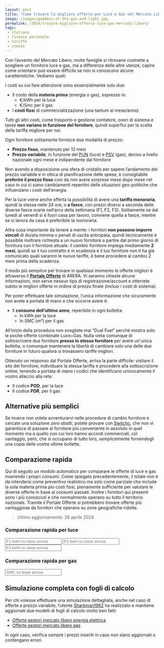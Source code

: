```yaml
---
layout: post
title: "Come trovare la migliore offerta per Luce e Gas nel Mercato Libero"
image: /images/goddess-of-the-gas-and-light.jpg
permalink: /2024/trovare-migliore-offerta-luce-gas-mercato-libero/
tags:
 - italiano
 - finanza personale
 - tariffe
 - utenze
---
```


Con l’avvento del Mercato Libero, molte famiglie si ritrovano costrette a
scegliere un fornitore luce e gas, ma a differenza delle altre utenze, capire
come orientarsi può essere difficile se non si conoscono alcune caratteristiche.
Vediamo quali:

I costi su cui fare attenzione sono essenzialmente solo due:

* Il costo della **materia prima** (energia o gas), espresso in:
  * €/kWh per la luce
  * €/Smc per il gas
* I **costi fissi** di commercializzazione (una tantum al mese/anno)

Tutti gli altri costi, come trasporto e gestione contatore, oneri di sistema e
tasse **non variano in funzione del fornitore**, quindi superflui per la scelta
della tariffa migliore per noi.

Ogni fornitore solitamente fornisce due modalità di prezzo:

* **Prezzo fisso**, mantenuto per 12 mesi
* **Prezzo variabile**, in funzione del
  [PUN](https://tariffe.segugio.it/indice-pun-luce/) (luce) e
  [PSV](https://tariffe.segugio.it/indice-psv-gas/) (gas), deciso a livello
  nazionale ogni mese e indipendente dal fornitore

Non avendo a disposizione una sfera di cristallo per sapere l’andamento del
prezzo variabile e in ottica di pianificazione delle spese, è consigliabile
**preferire il prezzo fisso** così da non avere sorprese mese dopo mese nel caso
in cui ci siano cambiamenti repentini delle situazioni geo-politiche che
influenzano i costi dell’energia.

Per la luce viene anche offerta la possibilità di avere una **tariffa
monoraria**, quindi la stessa nelle 24 ore, o **a fasce**, con prezzi diversi a
seconda delle diverse fasce orarie nell’arco della settimana (F1, F2, F3).
Solitamente se dal lunedì al venerdì si è fuori casa per lavoro, conviene quella
a fasce, mentre se si lavora da casa è preferibile la monoraria.

Altra cosa importante da tenere a mente: i fornitori **non possono imporre
vincoli** di durata minima o penali di uscita anticipata, quindi tecnicamente è
possibile inoltrare richiesta a un nuovo fornitore a partire dal primo giorno di
fornitura con il fornitore attuale. Il cambio fornitore impiega mediamente **2
mesi**, quindi se il tuo contratto è in scadenza e il tuo fornitore non ti ha
già comunicato quali saranno le nuove tariffe, è bene procedere al cambio 2 mesi
prima della scadenza.

Il modo più semplice per trovare in qualsiasi momento le offerte migliori è
attraverso il [**Portale Offerte**](https://www.ilportaleofferte.it/portaleOfferte)
di ARERA. Vi saranno chieste alcune informazioni, non serve nessun tipo di
registrazione/account e otterrete subito le migliori offerte in ordine di prezzo
finale (inclusi i costi di sistema).

Per poter effettuare tale simulazione, l’unica informazione che sicuramente non
avete a portata di mano e che occorre avere è:

* Il **consumo dell’ultimo anno**, reperibile in ogni bolletta:
  * In kWh per la luce
  * In SMC (m³) per il gas

All’inizio della procedura non scegliete mai “Dual Fuel” perché mostra solo le
poche offerte combinate Luce+Gas. Nulla vieta comunque di sottoscrivere due
forniture **presso lo stesso fornitore** per avere un'unica bolletta, o comunque
mantenere la libertà di cambiare solo una delle due forniture in futuro qualora
si trovassero tariffe migliori.

Ottenuto un responso dal Portale Offerte, arriva la parte difficile: visitare
il sito del fornitore, individuare la stessa tariffa e procedere alla
sottoscrizione online, tenendo a portata di mano i codici che identificano
univocamente il vostro allaccio alla rete:

* Il codice **POD**, per la luce
* Il codice **PDR**, per il gas

## Alternative più semplici

Se invece non volete avventurarvi nelle procedure di cambio fornitore e cercate
una soluzione *zero sbatti*, potete provare con
[Switcho](https://www.switcho.it/), che non vi garantisce di passare al
fornitore più conveniente in assoluto in quel momento ma a quello con cui loro
hanno accordi commerciali, col vantaggio, però, che si occupano di tutto loro,
semplicemente fornendogli una copia delle vostre ultime bollette.

## Comparazione rapida

Qui di seguito un modulo automatico per comparare le offerte di luce e gas
inserendo i propri consumi. Come spiegato precedentemente, il totale non è da
intendersi come preventivo realistico ma solo come parziale che include la sola
materia prima più costi fissi, pienamente sufficiente per valutare le diverse
offerte in base ai consumi passati. Inoltre i fornitori qui presenti sono i più
conosciuti e che normalmente operano su tutto il territorio nazionale. Tramite
il Portale Offerte si potrebbero trovare offerte più vantaggiose da fornitori
che operano su zone geografiche ridotte.

> Ultimo aggiornamento: 26 aprile 2024

### Comparazione rapida per luce

<input type="text" id="consumo-f1" placeholder="F1 kwH su base annua"/>
<input type="text" id="consumo-f2" placeholder="F2 kwH su base annua"/>
<input type="text" id="consumo-f3" placeholder="F3 kwH su base annua"/>

<div id="table-wrapper-light"></div>

### Comparazione rapida per gas

<input type="text" id="consumo-smc" placeholder="SMC su base annua"/>

<div id="table-wrapper-gas"></div>

## Simulazione completa con fogli di calcolo

Per chi volesse effettuare una simulazione dettagliata, anche nel caso di
offerte a prezzo variabile, l’utente
[Sharkman1962](https://www.reddit.com/user/Sharkman1962/) ha realizzato e
mantiene aggiornati due modelli di fogli di calcolo molto ben fatti:

* [Offerte gestori mercato libero energia elettrica](https://docs.google.com/spreadsheets/d/10kpa1Ej522-zNxeI3YgeE1wd2IRxxq2uaFV8qm1Hiy0/edit?usp=sharing)
* [Offerte gestori mercato libero gas](https://docs.google.com/spreadsheets/d/18bzSR5JAIGhiISITbEMehDAWRVXMJqUNbqXeTmYLttM/edit?usp=sharing)

In ogni caso, verifica sempre i prezzi inseriti in caso non siano aggiornati o
contengano errori.
